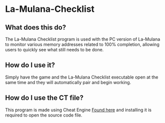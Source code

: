 # La-Mulana-Checklist
## What does this do?
The La-Mulana Checklist program is used with the PC version of La-Mulana to monitor various memory addresses
related to 100% completion, allowing users to quickly see what still needs to be done.
## How do I use it?
Simply have the game and the La-Mulana Checklist executable open at the same time and they will automatically
pair and begin working.
## How do I use the CT file?
This program is made using Cheat Engine [Found here](https://www.cheatengine.org/) and installing it is required to open the
source code file.
